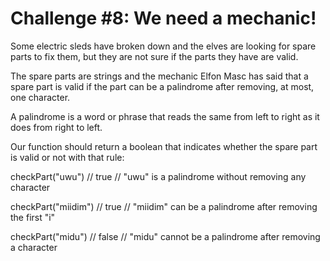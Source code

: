 # Challenge #8: We need a mechanic!

Some electric sleds have broken down and the elves are looking for spare parts to fix them, but they are not sure if the parts they have are valid.

The spare parts are strings and the mechanic Elfon Masc has said that a spare part is valid if the part can be a palindrome after removing, at most, one character.

A palindrome is a word or phrase that reads the same from left to right as it does from right to left.

Our function should return a boolean that indicates whether the spare part is valid or not with that rule:

  checkPart("uwu") // true
  // "uwu" is a palindrome without removing any character

  checkPart("miidim") // true
  // "miidim" can be a palindrome after removing the first "i"

  checkPart("midu") // false
  // "midu" cannot be a palindrome after removing a character
